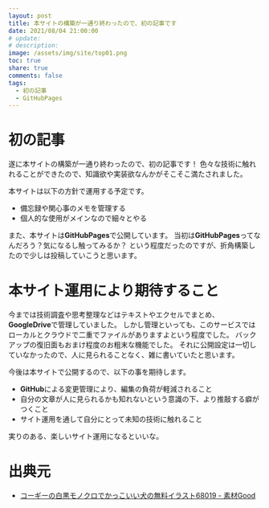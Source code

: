 ```yaml
---
layout: post
title: 本サイトの構築が一通り終わったので、初の記事です
date: 2021/08/04 21:00:00
# update: 
# description: 
image: /assets/img/site/top01.png
toc: true
share: true
comments: false
tags:
  - 初の記事
  - GitHubPages
---
```


# 初の記事

遂に本サイトの構築が一通り終わったので、初の記事です！
色々な技術に触れれることができたので、知識欲や実装欲なんかがそこそこ満たされました。

本サイトは以下の方針で運用する予定です。

  - 備忘録や関心事のメモを管理する
  - 個人的な使用がメインなので細々とやる

また、本サイトは**GitHubPages**で公開しています。
当初は**GitHubPages**ってなんだろう？気になるし触ってみるか？
という程度だったのですが、折角構築したので少しは投稿していこうと思います。


# 本サイト運用により期待すること

今までは技術調査や思考整理などはテキストやエクセルでまとめ、**GoogleDrive**で管理していました。
しかし管理といっても、このサービスではローカルとクラウドで二重でファイルがありますよという程度でした。
バックアップの復旧面もおまけ程度のお粗末な機能でした。
それに公開設定は一切していなかったので、人に見られることなく、雑に書いていたと思います。

今後は本サイトで公開するので、以下の事を期待します。

  - **GitHub**による変更管理により、編集の負荷が軽減されること
  - 自分の文章が人に見られるかも知れないという意識の下、より推敲する癖がつくこと
  - サイト運用を通して自分にとって未知の技術に触れること

実りのある、楽しいサイト運用になるといいな。

# 出典元

  - [コーギーの白黒モノクロでかっこいい犬の無料イラスト68019 - 素材Good](https://sozai-good.com/illust/animal/dog/68019)

